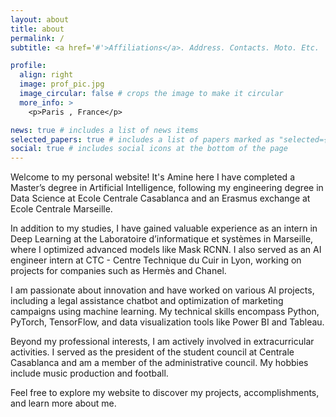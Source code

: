 ```yaml
---
layout: about
title: about
permalink: /
subtitle: <a href='#'>Affiliations</a>. Address. Contacts. Moto. Etc.

profile:
  align: right
  image: prof_pic.jpg
  image_circular: false # crops the image to make it circular
  more_info: >
    <p>Paris , France</p>

news: true # includes a list of news items
selected_papers: true # includes a list of papers marked as "selected={true}"
social: true # includes social icons at the bottom of the page
---
```


Welcome to my personal website! It's Amine here
I have completed a Master’s degree in Artificial Intelligence, following my engineering degree in Data Science at Ecole Centrale Casablanca and an Erasmus exchange at Ecole Centrale Marseille.

In addition to my studies, I have gained valuable experience as an intern in Deep Learning at the Laboratoire d’informatique et systèmes in Marseille, where I optimized advanced models like Mask RCNN. I also served as an AI engineer intern at CTC - Centre Technique du Cuir in Lyon, working on projects for companies such as Hermès and Chanel.

I am passionate about innovation and have worked on various AI projects, including a legal assistance chatbot and optimization of marketing campaigns using machine learning. My technical skills encompass Python, PyTorch, TensorFlow, and data visualization tools like Power BI and Tableau.

Beyond my professional interests, I am actively involved in extracurricular activities. I served as the president of the student council at Centrale Casablanca and am a member of the administrative council. My hobbies include music production and football.

Feel free to explore my website to discover my projects, accomplishments, and learn more about me.

